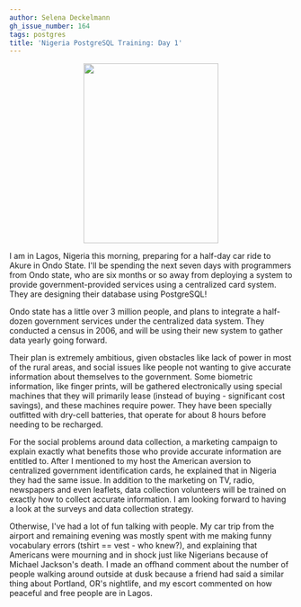 ```yaml
---
author: Selena Deckelmann
gh_issue_number: 164
tags: postgres
title: 'Nigeria PostgreSQL Training: Day 1'
---
```




<a href="http://2.bp.blogspot.com/_lsIXJbnz6n8/Sk2hxvAUlPI/AAAAAAAAACI/sXqWEP6Tco4/s1600-h/IMG_0625.jpg" onblur="try {parent.deselectBloggerImageGracefully();} catch(e) {}"><img alt="" border="0" id="BLOGGER_PHOTO_ID_5354113407816865010" src="/blog/2009/07/03/nigeria-postgresql-training-day-1/image-0.jpeg" style="display:block; margin:0px auto 10px; text-align:center;cursor:pointer; cursor:hand;width: 240px; height: 320px;"/></a>

I am in Lagos, Nigeria this morning, preparing for a half-day car ride to Akure in Ondo State. I'll be spending the next seven days with programmers
from Ondo state, who are six months or so away from deploying a system to provide government-provided services using a centralized card system. They
are designing their database using PostgreSQL!

Ondo state has a little over 3 million people, and plans to integrate a half-dozen government services under the centralized data system. They conducted
a census in 2006, and will be using their new system to gather data yearly going forward.

Their plan is extremely ambitious, given obstacles like lack of power in most of the rural areas, and social issues like people not wanting to give
accurate information about themselves to the government. Some biometric information, like finger prints, will be gathered electronically using 
special machines that they will primarily lease (instead of buying - significant cost savings), and these machines require power. They have been specially
outfitted with dry-cell batteries, that operate for about 8 hours before needing to be recharged.

For the social problems around data collection, a marketing campaign to explain exactly what benefits those who provide accurate information are
entitled to. After I mentioned to my host the American aversion to centralized government identification cards, he explained that in Nigeria they 
had the same issue. In addition to the marketing on TV, radio, newspapers and even leaflets, data collection volunteers will be trained on exactly
how to collect accurate information.  I am looking forward to having a look at the surveys and data collection strategy.

Otherwise, I've had a lot of fun talking with people. My car trip from the airport and remaining evening was mostly spent with me making funny vocabulary errors (tshirt == vest - who knew?), and explaining that Americans were mourning and in shock just like Nigerians because of Michael Jackson's death. I made an offhand comment about the number of people walking around outside at dusk because a friend had said a similar thing about Portland, OR's nightlife, and my escort commented on how peaceful and free people are in Lagos.



